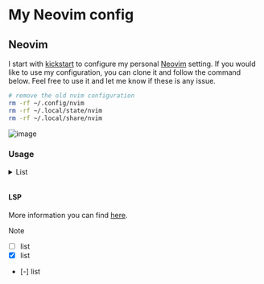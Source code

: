 # My Neovim config

## Neovim

I start with [kickstart] to configure my personal [Neovim] setting. If you would like to use my configuration, you can clone it and follow the command below. Feel free to use it and let me know if these is any issue.

```bash
# remove the old nvim configuration
rm -rf ~/.config/nvim
rm -rf ~/.local/state/nvim
rm -rf ~/.local/share/nvim

```

![image](/Users/weitingchen/neovim.png)

### Usage

<details>
<summary>List<p></summary>

- **Package manager**
  - [lazy.nvim](https://github.com/folke/lazy.nvim)

- **Parsing**
  - [treesitter](https://github.com/nvim-treesitter/nvim-treesitter)

- **Navigation**
  - [telescope](https://github.com/nvim-telescope/telescope.nvim): fuzzy finder
  - [oil](https://github.com/stevearc/oil.nvim): really useful for creating and modifying files as normal buffer.and really similar to dired in emacs.

- **Editor tool**

  - [gitsigns](https://github.com/lewis6991/gitsigns.nvim): git signs integration
  - [copilot](https://github.com/zbirenbaum/copilot.lua)
  - [trouble](https://github.com/folke/trouble.nvim)

- **Note taking**
  - [render markdown](https://github.com/MeanderingProgrammer/render-markdown.nvim)
  - [markdown-preview](https://github.com/iamcco/markdown-preview.nvim)

- UI

  - [NvchardUI]()
  <!--- [lualine](https://github.com/nvim-lualine/lualine.nvim)-->

  - [mini-indentscope](https://github.com/echasnovski/mini.indentscop)

  - [virt-column](https://github.com/echasnovski/mini.indentscop)

  - [auto-session](https://github.com/echasnovski/mini.indentscop)

</details>

#### LSP

More information you can find [here](https://weiting1991.github.io/weitingworks/posts/240927_neovim_setup/).

[kickstart]: https://github.com/nvim-lua/kickstart.nvim
[Neovim]: https://neovim.io/
[GNU stow]: https://www.gnu.org/software/stow/manual/stow.html


> [!NOTE]

- [ ] list
- [x] list
- [-] list


